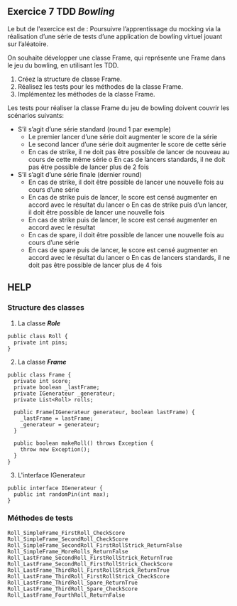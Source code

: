 ## Exercice 7 TDD ***Bowling***

Le but de l'exercice est de :
Poursuivre l’apprentissage du mocking via la réalisation d’une série de tests d’une application de bowling virtuel jouant sur l’aléatoire.

On souhaite développer une classe Frame, qui représente une Frame dans le jeu du bowling, en utilisant les TDD.

1. Créez la structure de classe Frame.
2. Réalisez les tests pour les méthodes de la classe Frame.
3. Implémentez les méthodes de la classe Frame.

Les tests pour réaliser la classe Frame du jeu de bowling doivent couvrir les scénarios suivants:
- S’il s’agit d’une série standard (round 1 par exemple)
    - Le premier lancer d’une série doit augmenter le score de la série
    - Le second lancer d’une série doit augmenter le score de cette série
    - En cas de strike, il ne doit pas être possible de lancer de nouveau au cours de cette même série o En cas de lancers standards, il ne doit pas être possible de lancer plus de 2 fois
- S’il s’agit d’une série finale (dernier round)
    - En cas de strike, il doit être possible de lancer une nouvelle fois au cours d’une série
    - En cas de strike puis de lancer, le score est censé augmenter en accord avec le résultat du lancer o En cas de strike puis d’un lancer, il doit être possible de lancer une nouvelle fois
    - En cas de strike puis de lancer, le score est censé augmenter en accord avec le résultat
    - En cas de spare, il doit être possible de lancer une nouvelle fois au cours d’une série
    - En cas de spare puis de lancer, le score est censé augmenter en accord avec le résultat du lancer o En cas de lancers standards, il ne doit pas être possible de lancer plus de 4 fois



## HELP

### Structure des classes
1. La classe ***Role***
```
public class Roll {
  private int pins;
}
```
2. La classe ***Frame***
```
public class Frame {
  private int score;
  private boolean _lastFrame;
  private IGenerateur _generateur;
  private List<Roll> rolls;
  
  public Frame(IGenerateur generateur, boolean lastFrame) {
    _lastFrame = lastFrame;
    _generateur = generateur;
  }
  
  public boolean makeRoll() throws Exception {
    throw new Exception();
  }
}
```
3. L'interface IGenerateur

```
public interface IGenerateur {
  public int randomPin(int max);
}

```

### Méthodes de tests

    Roll_SimpleFrame_FirstRoll_CheckScore
    Roll_SimpleFrame_SecondRoll_CheckScore
    Roll_SimpleFrame_SecondRoll_FirstRollStrick_ReturnFalse
    Roll_SimpleFrame_MoreRolls_ReturnFalse
    Roll_LastFrame_SecondRoll_FirstRollStrick_ReturnTrue
    Roll_LastFrame_SecondRoll_FirstRollStrick_CheckScore
    Roll_LastFrame_ThirdRoll_FirstRollStrick_ReturnTrue
    Roll_LastFrame_ThirdRoll_FirstRollStrick_CheckScore
    Roll_LastFrame_ThirdRoll_Spare_ReturnTrue
    Roll_LastFrame_ThirdRoll_Spare_CheckScore
    Roll_LastFrame_FourthRoll_ReturnFalse